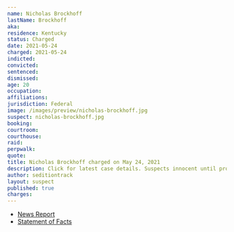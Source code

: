 ```yaml
---
name: Nicholas Brockhoff
lastName: Brockhoff
aka:
residence: Kentucky
status: Charged
date: 2021-05-24
charged: 2021-05-24
indicted:
convicted: 
sentenced: 
dismissed: 
age: 20
occupation:
affiliations:
jurisdiction: Federal
image: /images/preview/nicholas-brockhoff.jpg
suspect: nicholas-brockhoff.jpg
booking:
courtroom:
courthouse:
raid:
perpwalk:
quote:
title: Nicholas Brockhoff charged on May 24, 2021
description: Click for latest case details. Suspects innocent until proven guilty.
author: seditiontrack
layout: suspect
published: true
charges:
---
```

- [News Report](https://www.whas11.com/article/news/crime/kentucky-man-charges-jan-6-capitol-riot-nicholas-james-brockhoff-insurrection/417-242a7574-396c-492c-9479-35057a5994c2)
- [Statement of Facts](https://www.justice.gov/usao-dc/case-multi-defendant/file/1398871/download)
